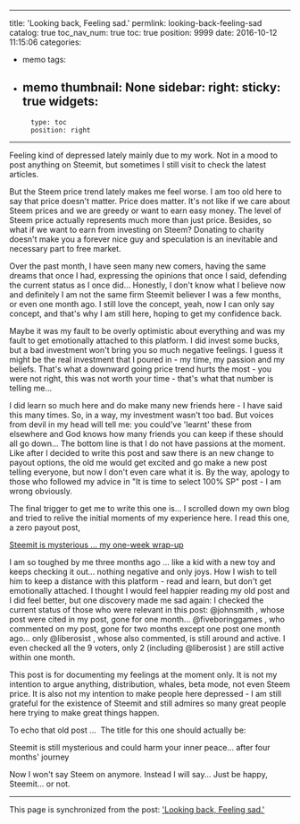 
---
title: 'Looking back, Feeling sad.'
permlink: looking-back-feeling-sad
catalog: true
toc_nav_num: true
toc: true
position: 9999
date: 2016-10-12 11:15:06
categories:
- memo
tags:
- memo
thumbnail: None
sidebar:
    right:
        sticky: true
widgets:
    -
        type: toc
        position: right
---


<html>
<p>Feeling kind of depressed lately mainly due to my work. Not in a mood to post anything on Steemit, but sometimes I still visit to check the latest articles.&nbsp;</p>
<p>But the Steem price trend lately makes me feel worse. I am too old here to say that price doesn't matter. Price does matter. It's not like if we care about Steem prices and we are greedy or want to earn easy money. The level of Steem price actually represents much more than just price. Besides, so what if we want to earn from investing on Steem? Donating to charity doesn't make you a forever nice guy and speculation is an inevitable and necessary part to free market.&nbsp;</p>
<p>Over the past month, I have seen many new comers, having the same dreams that once I had, expressing the opinions that once I said, defending the current status as I once did... Honestly, I don't know what I believe now and definitely I am not the same firm Steemit believer I was a few months, or even one month ago. I still love the concept, yeah, now I can only say concept, and that's why I am still here, hoping to get my confidence back.&nbsp;</p>
<p>Maybe it was my fault to be overly optimistic about everything and was my fault to get emotionally attached to this platform. I did invest some bucks, but a bad investment won't bring you so much negative feelings. I guess it might be the real investment that I poured in - my time, my passion and my beliefs. That's what a downward going price trend hurts the most - you were not right, this was not worth your time - that's what that number is telling me...&nbsp;</p>
<p>I did learn so much here and do make many new friends here - I have said this many times. So, in a way, my investment wasn't too bad. But voices from devil in my head will tell me: you could've 'learnt' these from elsewhere and God knows how many friends you can keep if these should all go down... The bottom line is that I do not have passions at the moment. Like after I decided to write this post and saw there is an new change to payout options, the old me would get excited and go make a new post telling everyone, but now I don't even care what it is. By the way, apology to those who followed my advice in "It is time to select 100% SP" post - I am wrong obviously.&nbsp;</p>
<p>The final trigger to get me to write this one is... I scrolled down my own blog and tried to relive the initial moments of my experience here. I read this one, a zero payout post,</p>
<p><a href="https://steemit.com/steemit/@deanliu/steemit-is-mysterious-my-one-week-wrap-up">Steemit is mysterious ... my one-week wrap-up</a></p>
<p>I am so toughed by me three months ago ... like a kid with a new toy and keeps checking it out... nothing negative and only joys. How I wish to tell him to keep a distance with this platform - read and learn, but don't get emotionally attached. I thought I would feel happier reading my old post and I did feel better, but one discovery made me sad again: I checked the current status of those who were relevant in this post: @johnsmith , whose post were cited in my post, gone for one month... @fiveboringgames , who commented on my post, gone for two months except one post one month ago... only @liberosist , whose also commented, is still around and active. I even checked all the 9 voters, only 2 (including @liberosist ) are still active within one month.&nbsp;</p>
<p>This post is for documenting my feelings at the moment only. It is not my intention to argue anything, distribution, whales, beta mode, not even Steem price. It is also not my intention to make people here depressed - I am still grateful for the existence of Steemit and still admires so many great people here trying to make great things happen.&nbsp;</p>
<p>To echo that old post ... &nbsp;The title for this one should actually be:&nbsp;</p>
<p>Steemit is still mysterious and could harm your inner peace... after four months' journey</p>
<p>Now I won't say Steem on anymore. Instead I will say... Just be happy, Steemit... or not.</p>
</html>

- - -

This page is synchronized from the post: ['Looking back, Feeling sad.'](https://steemit.com/@deanliu/looking-back-feeling-sad)
